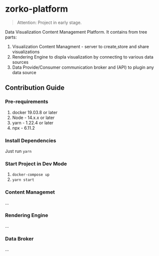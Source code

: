 # zorko-platform

> Attention: Project in early stage.

Data Visualization Content Management Platform. 
It contains from tree parts:

1. Visualization Content Managment - server to create,store and share visualizations
1. Rendering Engine to displa visualization by connecting to various data sources
1. Data Provide/Consumer communication broker and (API) to plugin any data source  


## Contribution Guide



### Pre-requirements

1. docker 19.03.8 or later
1. Node - 14.x.x or later
1. yarn - 1.22.4 or later
1. npx - 6.11.2

### Install Dependencies

Just run `yarn`

### Start Project in Dev Mode

1. `docker-compose up`
1. `yarn start`


### Content Managemet 

...

### Rendering Engine 

...

### Data Broker

...

